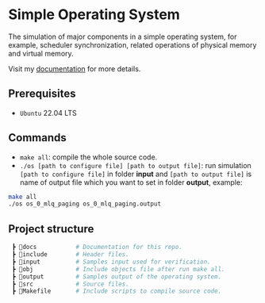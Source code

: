 # Simple Operating System

The simulation of major components in a simple operating system, for example, scheduler synchronization, related operations of physical memory and virtual memory.

Visit my [documentation](https://ngyngcphu.github.io/Simple-Operating-System/) for more details.

## Prerequisites

- `Ubuntu` 22.04 LTS

## Commands

- `make all`: compile the whole source code.
- `./os [path to configure file] [path to output file]`: run simulation  
`[path to configure file]` in folder **input** and `[path to output file]` is name of output file which you want to set in folder **output**, example:
```sh
make all
./os os_0_mlq_paging os_0_mlq_paging.output
```

## Project structure

```py
 ┣ 📂docs           # Documentation for this repo.
 ┣ 📂include        # Header files.
 ┣ 📂input          # Samples input used for verification.
 ┣ 📂obj            # Include objects file after run make all.
 ┣ 📂output         # Samples output of the operating system.
 ┣ 📂src            # Source files.
 ┣ 📜Makefile       # Include scripts to compile source code. 
```
